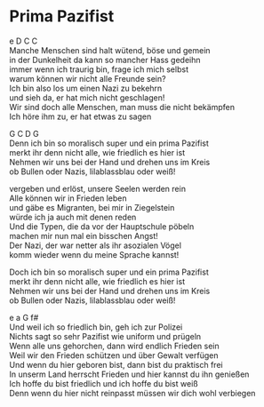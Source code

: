 # Prima Pazifist

e	D	C	C  
Manche Menschen sind halt wütend, böse und gemein  
in der Dunkelheit da kann so mancher Hass gedeihn  
immer wenn ich traurig bin, frage ich mich selbst  
warum können wir nicht alle Freunde sein?  
Ich bin also los um einen Nazi zu bekehrn   
und sieh da, er hat mich nicht geschlagen!  
Wir sind doch alle Menschen, man muss die nicht bekämpfen  
Ich höre ihm zu, er hat etwas zu sagen

G	C	D	G  
Denn ich bin so moralisch super und ein prima Pazifist  
merkt ihr denn nicht alle, wie friedlich es hier ist  
Nehmen wir uns bei der Hand und drehen uns im Kreis  
ob Bullen oder Nazis, lilablassblau oder weiß!

vergeben und erlöst, unsere Seelen werden rein  
Alle können wir in Frieden leben  
und gäbe es Migranten, bei mir in Ziegelstein  
würde ich ja auch mit denen reden  
Und die Typen, die da vor der Hauptschule pöbeln  
machen mir nun mal ein bisschen Angst!  
Der Nazi, der war netter als ihr asozialen Vögel  
komm wieder wenn du meine Sprache kannst!

Doch ich bin so moralisch super und ein prima Pazifist  
merkt ihr denn nicht alle, wie friedlich es hier ist  
Nehmen wir uns bei der Hand und drehen uns im Kreis  
ob Bullen oder Nazis, lilablassblau oder weiß!

e   a   G   f#  
Und weil ich so friedlich bin, geh ich zur Polizei  
Nichts sagt so sehr Pazifist wie uniform und prügeln  
Wenn alle uns gehorchen, dann wird endlich Frieden sein  
Weil wir den Frieden schützen und über Gewalt verfügen  
Und wenn du hier geboren bist, dann bist du praktisch frei  
In unserm Land herrscht Frieden und hier kannst du ihn genießen  
Ich hoffe du bist friedlich und ich hoffe du bist weiß  
Denn wenn du hier nicht reinpasst müssen wir dich wohl verbiegen


